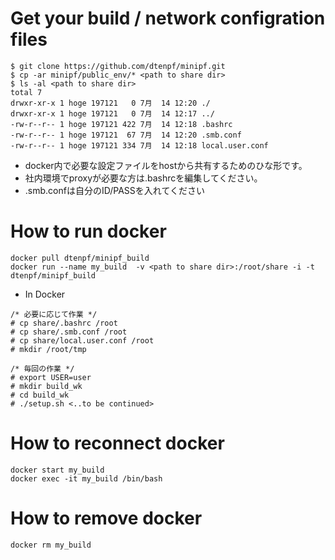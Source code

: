 # Get your build / network configration files
~~~~
$ git clone https://github.com/dtenpf/minipf.git
$ cp -ar minipf/public_env/* <path to share dir>
$ ls -al <path to share dir>
total 7
drwxr-xr-x 1 hoge 197121   0 7月  14 12:20 ./
drwxr-xr-x 1 hoge 197121   0 7月  14 12:17 ../
-rw-r--r-- 1 hoge 197121 422 7月  14 12:18 .bashrc
-rw-r--r-- 1 hoge 197121  67 7月  14 12:20 .smb.conf
-rw-r--r-- 1 hoge 197121 334 7月  14 12:18 local.user.conf
~~~~

- docker内で必要な設定ファイルをhostから共有するためのひな形です。
- 社内環境でproxyが必要な方は.bashrcを編集してください。
- .smb.confは自分のID/PASSを入れてください

# How to run docker
~~~~
docker pull dtenpf/minipf_build
docker run --name my_build  -v <path to share dir>:/root/share -i -t dtenpf/minipf_build
~~~~

- In Docker
~~~~
/* 必要に応じて作業 */
# cp share/.bashrc /root
# cp share/.smb.conf /root
# cp share/local.user.conf /root
# mkdir /root/tmp

/* 毎回の作業 */
# export USER=user
# mkdir build_wk
# cd build_wk
# ./setup.sh <..to be continued>
~~~~

# How to reconnect docker
~~~~
docker start my_build
docker exec -it my_build /bin/bash
~~~~
# How to remove docker 
~~~~
docker rm my_build
~~~~
